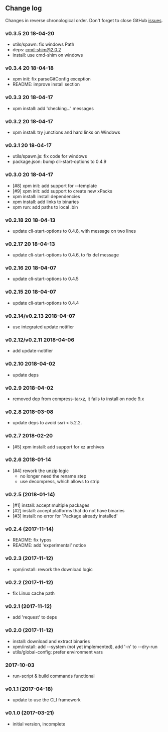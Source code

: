 ## Change log

Changes in reverse chronological order.
Don't forget to close GitHub [issues](https://github.com/xpack/xpm-js/issues).

### v0.3.5 20 18-04-20

- utils/spawn: fix windows Path
- deps: cmd-shim@2.0.2
- install: use cmd-shim on windows

### v0.3.4 20 18-04-18

- xpm init: fix parseGitConfig exception
- README: improve install section

### v0.3.3 20 18-04-17

- xpm install: add 'checking...' messages
 
### v0.3.2 20 18-04-17

- xpm install: try junctions and hard links on Windows

### v0.3.1 20 18-04-17

- utils/spawn.js: fix code for windows
- package.json: bump cli-start-options to 0.4.9

### v0.3.0 20 18-04-17

- [#8] xpm init: add support for --template
- [#9] xpm init: add support to create new xPacks
- xpm install: install dependencies
- xpm install: add links to binaries
- xpm run: add paths to local .bin

### v0.2.18 20 18-04-13

- update cli-start-options to 0.4.8, with message on two lines

### v0.2.17 20 18-04-13

- update cli-start-options to 0.4.6, to fix del message

### v0.2.16 20 18-04-07

- update cli-start-options to 0.4.5

### v0.2.15 20 18-04-07

- update cli-start-options to 0.4.4

### v0.2.14/v0.2.13 2018-04-07

- use integrated update notifier

### v0.2.12/v0.2.11 2018-04-06

- add update-notifier

### v0.2.10 2018-04-02

- update deps

### v0.2.9 2018-04-02

- removed dep from compress-tarxz, it fails to install on node 9.x

### v0.2.8 2018-03-08

- update deps to avoid ssri < 5.2.2.

### v0.2.7 2018-02-20

- [#5] xpm install: add support for xz archives

### v0.2.6 2018-01-14

- [#4] rework the unzip logic
  - no longer need the rename step
  - use decompress, which allows to strip

### v0.2.5 (2018-01-14)

- [#1] install: accept multiple packages
- [#2] install: accept platforms that do not have binaries
- [#3] install: no error for 'Package already installed'

### v0.2.4 (2017-11-14)

- README: fix  typos
- README: add 'experimental' notice

### v0.2.3 (2017-11-12)

- xpm/install: rework the download logic

### v0.2.2 (2017-11-12)

- fix Linux cache path

### v0.2.1 (2017-11-12)

- add 'request' to deps

### v0.2.0 (2017-11-12)

- install: download and extract binaries
- xpm/install: add --system (not yet implemented), add '-n' to --dry-run
- utils/global-config: prefer environment vars

### 2017-10-03

- run-script & build commands functional

### v0.1.1 (2017-04-18)

- update to use the CLI framework

### v0.1.0 (2017-03-21)

- initial version, incomplete